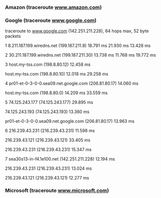 
### Amazon (traceroute www.amazon.com)



### Google (traceroute www.google.com)

traceroute to www.google.com (142.251.211.228), 64 hops max, 52 byte packets

1  8.211.187.199.wiredns.net (199.187.211.8)  18.791 ms  21.930 ms  13.428 ms

2  30.211.187.199.wiredns.net (199.187.211.30)  13.738 ms  11.768 ms  19.772 ms

3  host.my-tss.com (198.8.80.12)  12.458 ms

   host.my-tss.com (198.8.80.10)  12.018 ms  29.258 ms

4  pr01-et-0-3-0-0.sea09.net.google.com (206.81.80.17)  14.060 ms

   host.my-tss.com (198.8.80.0)  14.209 ms  33.559 ms

5  74.125.243.177 (74.125.243.177)  29.895 ms

   74.125.243.193 (74.125.243.193)  13.360 ms

   pr01-et-0-3-0-0.sea09.net.google.com (206.81.80.17)  13.963 ms

6  216.239.43.231 (216.239.43.231)  11.598 ms

   216.239.43.121 (216.239.43.121)  33.405 ms

   216.239.43.231 (216.239.43.231)  15.347 ms

7  sea30s13-in-f4.1e100.net (142.251.211.228)  12.194 ms

   216.239.43.231 (216.239.43.231)  13.024 ms

   216.239.43.121 (216.239.43.121)  12.277 ms



### Microsoft (traceroute www.microsoft.com)



